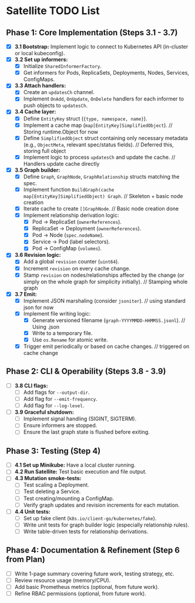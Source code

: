 # Satellite TODO List

## Phase 1: Core Implementation (Steps 3.1 - 3.7)

-   [x] **3.1 Bootstrap:** Implement logic to connect to Kubernetes API (in-cluster or local kubeconfig).
-   [x] **3.2 Set up informers:**
    -   [x] Initialize `SharedInformerFactory`.
    -   [x] Get informers for Pods, ReplicaSets, Deployments, Nodes, Services, ConfigMaps.
-   [x] **3.3 Attach handlers:**
    -   [x] Create an `updatesCh` channel.
    -   [x] Implement `OnAdd`, `OnUpdate`, `OnDelete` handlers for each informer to push objects to `updatesCh`.
-   [x] **3.4 Cache layer:**
    -   [x] Define `EntityKey` struct (`{type, namespace, name}`).
    -   [x] Implement a cache map (`map[EntityKey]SimplifiedObject`). // Storing runtime.Object for now
    -   [x] Define `SimplifiedObject` struct containing only necessary metadata (e.g., `ObjectMeta`, relevant spec/status fields). // Deferred this, storing full object
    -   [x] Implement logic to process `updatesCh` and update the cache. // Handlers update cache directly
-   [x] **3.5 Graph builder:**
    -   [x] Define `Graph`, `GraphNode`, `GraphRelationship` structs matching the spec.
    -   [x] Implement function `BuildGraph(cache map[EntityKey]SimplifiedObject) Graph`. // Skeleton + basic node creation
    -   [x] Iterate cache to create `[]GraphNode`. // Basic node creation done
    -   [x] Implement relationship derivation logic:
        -   [x] Pod -> ReplicaSet (`ownerReferences`).
        -   [x] ReplicaSet -> Deployment (`ownerReferences`).
        -   [x] Pod -> Node (`spec.nodeName`).
        -   [x] Service -> Pod (label selectors).
        -   [x] Pod -> ConfigMap (`volumes`).
-   [x] **3.6 Revision logic:**
    -   [x] Add a global `revision` counter (`uint64`).
    -   [x] Increment `revision` on every cache change.
    -   [x] Stamp `revision` on nodes/relationships affected by the change (or simply on the whole graph for simplicity initially). // Stamping whole graph
-   [x] **3.7 Emit:**
    -   [x] Implement JSON marshaling (consider `jsoniter`). // using standard json for now
    -   [x] Implement file writing logic:
        -   [x] Generate versioned filename (`graph-YYYYMMDD-HHMMSS.jsonl`). // Using .json
        -   [x] Write to a temporary file.
        -   [x] Use `os.Rename` for atomic write.
    -   [x] Trigger emit periodically or based on cache changes. // triggered on cache change

## Phase 2: CLI & Operability (Steps 3.8 - 3.9)

-   [ ] **3.8 CLI flags:**
    -   [ ] Add flags for `--output-dir`.
    -   [ ] Add flag for `--emit-frequency`.
    -   [ ] Add flag for `--log-level`.
-   [ ] **3.9 Graceful shutdown:**
    -   [ ] Implement signal handling (SIGINT, SIGTERM).
    -   [ ] Ensure informers are stopped.
    -   [ ] Ensure the last graph state is flushed before exiting.

## Phase 3: Testing (Step 4)

-   [ ] **4.1 Set up Minikube:** Have a local cluster running.
-   [ ] **4.2 Run Satellite:** Test basic execution and file output.
-   [ ] **4.3 Mutation smoke-tests:**
    -   [ ] Test scaling a Deployment.
    -   [ ] Test deleting a Service.
    -   [ ] Test creating/mounting a ConfigMap.
    -   [ ] Verify graph updates and revision increments for each mutation.
-   [ ] **4.4 Unit tests:**
    -   [ ] Set up fake client (`k8s.io/client-go/kubernetes/fake`).
    -   [ ] Write unit tests for graph builder logic (especially relationship rules).
    -   [ ] Write table-driven tests for relationship derivations.

## Phase 4: Documentation & Refinement (Step 6 from Plan)

-   [ ] Write 1-page summary covering future work, testing strategy, etc.
-   [ ] Review resource usage (memory/CPU).
-   [ ] Add basic Prometheus metrics (optional, from future work).
-   [ ] Refine RBAC permissions (optional, from future work).
